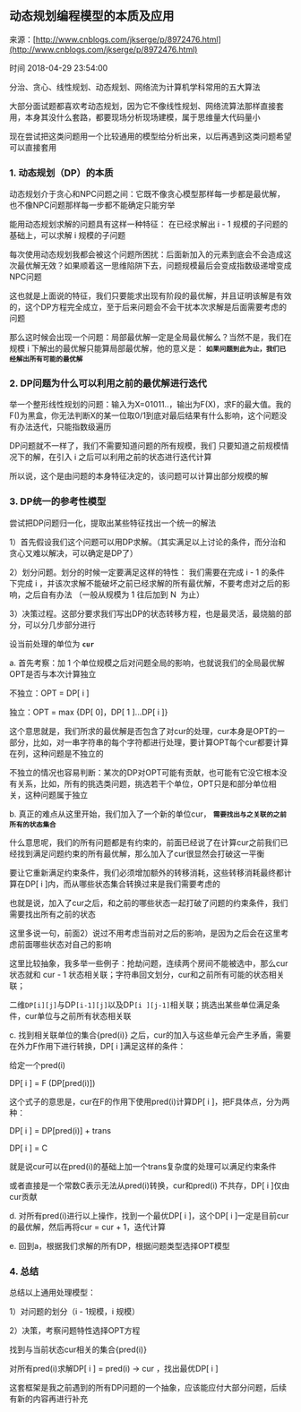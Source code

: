 ## 动态规划编程模型的本质及应用

来源：[http://www.cnblogs.com/jkserge/p/8972476.html](http://www.cnblogs.com/jkserge/p/8972476.html)

时间 2018-04-29 23:54:00


分治、贪心、线性规划、动态规划、网络流为计算机学科常用的五大算法

大部分面试题都喜欢考动态规划，因为它不像线性规划、网络流算法那样直接套用，本身其没什么套路，都要现场分析现场建模，属于思维量大代码量小

现在尝试把这类问题用一个比较通用的模型给分析出来，以后再遇到这类问题希望可以直接套用


### 1. 动态规划（DP）的本质

动态规划介于贪心和NPC问题之间：它既不像贪心模型那样每一步都是最优解，也不像NPC问题那样每一步都不能确定只能穷举

能用动态规划求解的问题具有这样一种特征：
在已经求解出 i - 1 规模的子问题的基础上，可以求解 i 规模的子问题

每次使用动态规划我都会被这个问题所困扰：后面新加入的元素到底会不会造成这次最优解无效？如果顺着这一思维陷阱下去，问题规模最后会变成指数级递增变成NPC问题

这也就是上面说的特征，我们只要能求出现有阶段的最优解，并且证明该解是有效的，这个DP方程完全成立，至于后来问题会不会干扰本次求解是后面需要考虑的问题

那么这时候会出现一个问题：局部最优解一定是全局最优解么？当然不是，我们在规模 i 下解出的最优解只能算局部最优解，他的意义是： **`如果问题到此为止，我们已经解出所有可能的最优解`** 


### 2. DP问题为什么可以利用之前的最优解进行迭代

举一个整形线性规划的问题：输入为X=01011..，输出为F(X)，求F的最大值。我的F()为黑盒，你无法判断X的某一位取0/1到底对最后结果有什么影响，这个问题没有办法迭代，只能指数级遍历

DP问题就不一样了，我们不需要知道问题的所有规模，我们
只要知道之前规模情况下的解，在引入 i 之后可以利用之前的状态进行迭代计算

所以说，这个是由问题的本身特征决定的，该问题可以计算出部分规模的解


### 3. DP统一的参考性模型

尝试把DP问题归一化，提取出某些特征找出一个统一的解法

1）首先假设我们这个问题可以用DP求解。（其实满足以上讨论的条件，而分治和贪心又难以解决，可以确定是DP了）

2）划分问题。划分的时候一定要满足这样的特性：
我们需要在完成 i - 1 的条件下完成 i ，并该次求解不能破坏之前已经求解的所有最优解，不要考虑对之后的影响，之后自有办法      （一般从规模为 1 往后加到 N  为止）

3）决策过程。这部分要求我们写出DP的状态转移方程，也是最灵活，最烧脑的部分，可以分几步部分进行

设当前处理的单位为 **`cur`** 

a. 首先考察：加 1 个单位规模之后对问题全局的影响，也就说我们的全局最优解OPT是否与本次计算独立

不独立：OPT = DP[ i ]

独立：OPT = max {DP[ 0]，DP[ 1 ]...DP[ i ]}

这个意思就是，我们所求的最优解是否包含了对cur的处理，cur本身是OPT的一部分，比如，对一串字符串的每个字符都进行处理，要计算OPT每个cur都要计算在列，这种问题是不独立的

不独立的情况也容易判断：某次的DP对OPT可能有贡献，也可能有它没它根本没有关系，比如，所有的挑选类问题，挑选若干个单位，OPT只是和部分单位相关，这种问题属于独立

b.     真正的难点从这里开始，我们加入了一个新的单位cur， **`需要找出与之关联的之前所有的状态集合`** 

什么意思呢，我们的所有问题都是有约束的，前面已经说了在计算cur之前我们已经找到满足问题约束的所有最优解，那么加入了cur很显然会打破这一平衡

要让它重新满足约束条件，我们必须增加额外的转移消耗，这些转移消耗最终都计算在DP[ i ]内，而从哪些状态集合转换过来是我们需要考虑的

也就是说，加入了cur之后，和之前的哪些状态一起打破了问题的约束条件，我们需要找出所有之前的状态

这里多说一句，前面2）说过不用考虑当前对之后的影响，是因为之后会在这里考虑前面哪些状态对自己的影响

这里比较抽象，我多举一些例子：抢劫问题，连续两个房间不能被选中，那么cur状态就和 cur - 1 状态相关联；字符串回文划分，cur和之前所有可能的状态相关联；

二维`DP[i][j]`与DP`[i-1][j]`以及DP`[i ][j-1]`相关联；挑选出某些单位满足条件，cur单位与之前所有状态相关联

c.     找到相关联单位的集合{pred(i)} 之后，cur的加入与这些单元会产生矛盾，需要在外力F作用下进行转换，DP[ i ]满足这样的条件：

给定一个pred(i)

DP[ i ] = F (DP[pred(i)])

这个式子的意思是，cur在F的作用下使用pred(i)计算DP[ i ]，把F具体点，分为两种：

DP[ i ] = DP[pred(i)] + trans

DP[ i ] = C

就是说cur可以在pred(i)的基础上加一个trans复杂度的处理可以满足约束条件

或者直接是一个常数C表示无法从pred(i)转换，cur和pred(i) 不共存，DP[ i ]仅由cur贡献

d.     对所有pred(i)进行以上操作，找到一个最优DP[ i ]，这个DP[ i ]一定是目前cur的最优解，然后再将cur = cur + 1，迭代计算

e. 回到a，根据我们求解的所有DP，根据问题类型选择OPT模型


### 4. 总结

总结以上通用处理模型：

1）对问题的划分（i - 1规模，i 规模）

2）决策，考察问题特性选择OPT方程

找到与当前状态cur相关的集合{pred(i)}

对所有pred(i)求解DP[ i ] = pred(i) -> cur ，找出最优DP[ i ]  

这套框架是我之前遇到的所有DP问题的一个抽象，应该能应付大部分问题，后续有新的内容再进行补充



